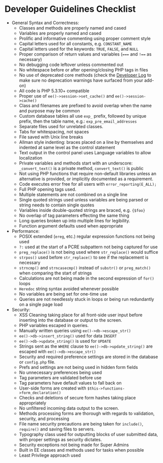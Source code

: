 <!--
    This source file is part of the open source project
    ExpressionEngine User Guide (https://github.com/ExpressionEngine/ExpressionEngine-User-Guide)

    @link      https://expressionengine.com/
    @copyright Copyright (c) 2003-2020, Packet Tide, LLC (https://www.packettide.com)
    @license   https://expressionengine.com/license Licensed under Apache License, Version 2.0
-->

# Developer Guidelines Checklist

- General Syntax and Correctness:
  - Classes and methods are properly named and cased
  - Variables are properly named and cased
  - Prolific and informative commenting using proper comment style
  - Capital letters used for all constants, e.g. `CONSTANT_NAME`
  - Capital letters used for the keywords: `TRUE`, `FALSE`, and `NULL`
  - Proper comparison of return values and variables (`===` and `!==` as necessary)
  - No debugging code leftover unless commented out
  - No whitespace before or after opening/closing PHP tags in files
  - No use of deprecated core methods (check the [Developer Log](control-panel/system-logs.md#developer-logs) to make sure no deprecation warnings have surfaced from your add-on)
  - All code is PHP 5.3.10+ compatible
  - Proper use of `ee()->session->set_cache()` and `ee()->session->cache()`
  - Class and filenames are prefixed to avoid overlap when the name and purpose may be common
  - Custom database tables all use `exp_` prefix, followed by unique prefix, then the table name, e.g.: `exp_pre_email_addresses`
  - Separate files used for unrelated classes.
  - Tabs for whitespacing, not spaces
  - File saved with Unix line breaks
  - Allman style indenting: braces placed on a line by themselves and indented at same level as the control statement
  - Text output in the control panel uses Language variables to allow localization
  - Private variables and methods start with an underscore: `_convert_text()` is a private method, `convert_text()` is public
  - Not using PHP functions that require non-default libraries unless an alternative is provided, or implicitly documented as a requirement.
  - Code executes error free for all users with `error_reporting(E_ALL);`
  - Full PHP opening tags used.
  - Multiple statements are not combined on a single line
  - Single quoted strings used unless variables are being parsed or string needs to contain single quotes
  - Variables inside double-quoted strings are braced, e.g. `{$foo}`
  - No overlap of tag parameters effecting the same thing
  - Long queries broken up into multiple lines for legibility.
  - Function argument defaults used when appropriate
- Performance:
  - POSIX extended (`ereg`, etc.) regular expression functions not being used
  - `?:` used at the start of a PCRE subpattern not being captured for use
  - `preg_replace()` is not being used where `str_replace()` would suffice
  - `strpos()` used before `str_replace()` to see if the replacement is necessary
  - `strncmp()` and `strncasecmp()` instead of `substr()` or `preg_match()` when comparing the start of strings
  - Calculations are not being made in the second expression of `for()` loops
  - `Heredoc` string syntax avoided whenever possible
  - No variables are being set for one-time use
  - Queries are not needlessly stuck in loops or being run redundantly on a single page load
- Security:
  - XSS Cleaning taking place for all front-side user input before inserting into the database or output to the screen.
  - PHP variables escaped in queries.
  - Manually written queries using `ee()->db->escape_str()`
  - `ee()->db->insert_string()` used for data `INSERT`
  - `ee()->db->update_string()` is used for `UPDATE`
  - Strings sent as the `WHERE` clause to `ee()->db->update_string()` are escaped with `ee()->db->escape_str()`
  - Security and required preference settings are stored in the database or `config.php` file.
  - Prefs and settings are not being used in hidden form fields
  - No unnecessary preferences being used
  - Tag parameters are validated before use
  - Tag parameters have default values to fall back on
  - User-side forms are created with `$this->functions->form_declaration()`
  - Checks and deletions of secure form hashes taking place appropriately
  - No unfiltered incoming data output to the screen.
  - Methods processing forms are thorough with regards to validation, security, and processing
  - File name security precautions are being taken for `include()`, `require()` and saving files to servers.
  - Typography class used for outputting blocks of user submitted data, with proper settings as security dictates.
  - Security exceptions not being made for Super Admins
  - Built in EE classes and methods used for tasks when possible
  - Least Privilege approach used
